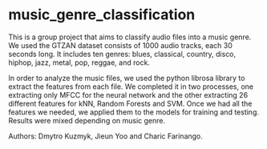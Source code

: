# music_genre_classification

This is a group project that aims to classify audio files into a music genre. We used the GTZAN dataset consists of 1000 audio tracks, each 30 seconds long. It includes ten genres: blues, classical, country, disco, hiphop, jazz, metal, pop, reggae, and rock.

In order to analyze the music files, we used the python librosa library to extract the features from each file. We completed it in two processes, one extracting only MFCC for the neural network and the other extracting 26 different features for kNN, Random Forests and SVM. Once we had all the features we needed, we applied them to the models for training and testing. Results were mixed depending on music genre.

Authors: Dmytro Kuzmyk, Jieun Yoo and Charic Farinango.
